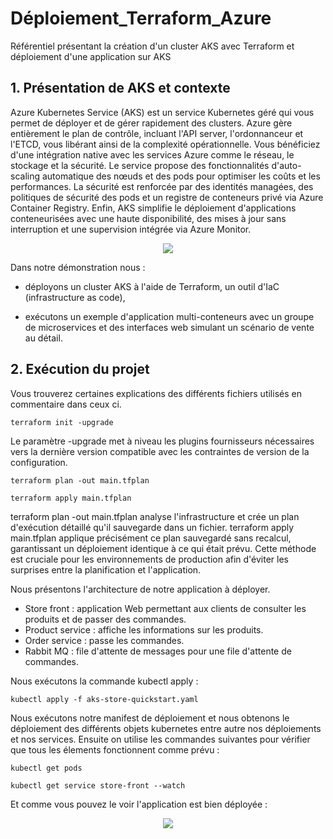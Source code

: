 # Déploiement_Terraform_Azure
Référentiel présentant la création d'un cluster AKS avec Terraform et déploiement d'une application sur AKS

## 1. Présentation de AKS et contexte 
Azure Kubernetes Service (AKS) est un service Kubernetes géré qui vous permet de déployer et de gérer rapidement des clusters. Azure gère entièrement le plan de contrôle, incluant l'API server, l'ordonnanceur et l'ETCD, vous libérant ainsi de la complexité opérationnelle. Vous bénéficiez d'une intégration native avec les services Azure comme le réseau, le stockage et la sécurité. Le service propose des fonctionnalités d'auto-scaling automatique des nœuds et des pods pour optimiser les coûts et les performances. La sécurité est renforcée par des identités managées, des politiques de sécurité des pods et un registre de conteneurs privé via Azure Container Registry. Enfin, AKS simplifie le déploiement d'applications conteneurisées avec une haute disponibilité, des mises à jour sans interruption et une supervision intégrée via Azure Monitor.


<div align="center">
  <img src="https://miro.medium.com/v2/resize:fit:644/1*EwqiVKo9w2ocGD2tjl9UOA.png"/>
</div>

Dans notre démonstration nous :

- déployons un cluster AKS à l'aide de Terraform, un outil d'IaC (infrastructure as code),

- exécutons un exemple d'application multi-conteneurs avec un groupe de microservices et des interfaces web simulant un scénario de vente au détail.

## 2. Exécution du projet 
Vous trouverez certaines explications des différents fichiers utilisés en commentaire dans ceux ci. 

````
terraform init -upgrade 
````

Le paramètre -upgrade met à niveau les plugins fournisseurs nécessaires vers la dernière version compatible avec les contraintes de version de la configuration.

````
terraform plan -out main.tfplan

terraform apply main.tfplan
````

terraform plan -out main.tfplan analyse l'infrastructure et crée un plan d'exécution détaillé qu'il sauvegarde dans un fichier. terraform apply main.tfplan applique précisément ce plan sauvegardé sans recalcul, garantissant un déploiement identique à ce qui était prévu. Cette méthode est cruciale pour les environnements de production afin d'éviter les surprises entre la planification et l'application.

Nous présentons l'architecture de notre application à déployer.

- Store front : application Web permettant aux clients de consulter les produits et de passer des commandes.
- Product service : affiche les informations sur les produits.
- Order service : passe les commandes.
- Rabbit MQ : file d'attente de messages pour une file d'attente de commandes.

Nous exécutons la commande kubectl apply : 

````
kubectl apply -f aks-store-quickstart.yaml
````
Nous exécutons notre manifest de déploiement et nous obtenons le déploiement des différents objets kubernetes entre autre nos déploiements et nos services. Ensuite on utilise les commandes suivantes pour vérifier que tous les élements fonctionnent comme prévu : 

````
kubectl get pods

kubectl get service store-front --watch
````
Et comme vous pouvez le voir l'application est bien déployée : 

<div align="center">
  <img src="https://learn.microsoft.com/en-us/azure/aks/learn/media/quick-kubernetes-deploy-terraform/aks-store-application.png#lightbox"/>
</div>




